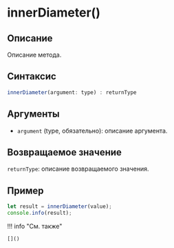 # innerDiameter()

## Описание
Описание метода.

## Синтаксис
```javascript
innerDiameter(argument: type) : returnType
```

## Аргументы
- `argument` (type, обязательно): описание аргумента.

## Возвращаемое значение
`returnType`: описание возвращаемого значения.

## Пример
```javascript linenums="1"
let result = innerDiameter(value);
console.info(result);
```

!!! info "См. также"

    []()

